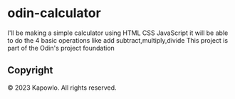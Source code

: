 # odin-calculator

I'll be making a simple calculator using HTML CSS JavaScript
it will be able to do the 4 basic operations like add subtract,multiply,divide
This project is part of the Odin's project foundation

## Copyright

© 2023 Kapowlo. All rights reserved.
